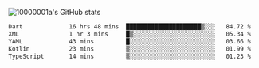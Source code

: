 ![10000001a's GitHub stats](https://github-readme-stats.vercel.app/api?username=10000001a&show_icons=true&theme=onedark&count_private=true)

<!-- [![Top Langs](https://github-readme-stats.vercel.app/api/top-langs/?username=10000001a&layout=compact&theme=onedark&langs_count=5)](https://github.com/anuraghazra/github-readme-stats) -->
<!--
**10000001a/10000001a** is a ✨ _special_ ✨ repository because its `README.md` (this file) appears on your GitHub profile.

Here are some ideas to get you started:

- 🔭 I’m currently working on ...
- 🌱 I’m currently learning ...
- 👯 I’m looking to collaborate on ...
- 🤔 I’m looking for help with ...
- 💬 Ask me about ...
- 📫 How to reach me: ...
- 😄 Pronouns: ...
- ⚡ Fun fact: ...
-->

<!--START_SECTION:waka-->

```txt
Dart             16 hrs 48 mins  █████████████████████▒░░░   84.72 %
XML              1 hr 3 mins     █▒░░░░░░░░░░░░░░░░░░░░░░░   05.34 %
YAML             43 mins         █░░░░░░░░░░░░░░░░░░░░░░░░   03.66 %
Kotlin           23 mins         ▒░░░░░░░░░░░░░░░░░░░░░░░░   01.99 %
TypeScript       14 mins         ▒░░░░░░░░░░░░░░░░░░░░░░░░   01.23 %
```

<!--END_SECTION:waka-->
